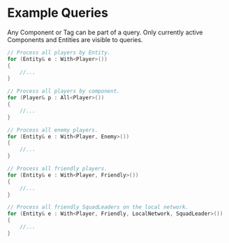 # Example Queries
Any Component or Tag can be part of a query.
Only currently active Components and Entities are visible to queries.

```cpp
// Process all players by Entity.
for (Entity& e : With<Player>())
{
	//...
}

// Process all players by component.
for (Player& p : All<Player>())
{
	//...
}

// Process all enemy players.
for (Entity& e : With<Player, Enemy>())
{
	//...
}

// Process all friendly players.
for (Entity& e : With<Player, Friendly>())
{
	//...
}

// Process all friendly SquadLeaders on the local network.
for (Entity& e : With<Player, Friendly, LocalNetwork, SquadLeader>())
{
	//...
}
```